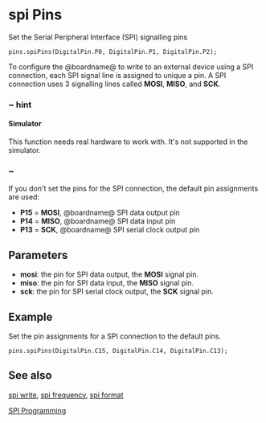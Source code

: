# spi Pins

Set the Serial Peripheral Interface (SPI) signalling pins

```sig
pins.spiPins(DigitalPin.P0, DigitalPin.P1, DigitalPin.P2);
```

To configure the @boardname@ to write to an external device using a SPI connection, each SPI signal line is assigned to unique a pin. A SPI connection uses 3 signalling lines called **MOSI**, **MISO**, and **SCK**.

### ~ hint

#### Simulator

This function needs real hardware to work with. It's not supported in the simulator.

### ~

If you don't set the pins for the SPI connection, the default pin assignments are used:

* **P15** = **MOSI**, @boardname@ SPI data output pin
* **P14** = **MISO**, @boardname@ SPI data input pin
* **P13** = **SCK**, @boardname@ SPI serial clock output pin

## Parameters

* **mosi**: the pin for SPI data output, the **MOSI** signal pin.
* **miso**: the pin for SPI data input, the **MISO** signal pin.
* **sck**: the pin for SPI serial clock output, the **SCK** signal pin.

## Example

Set the pin assignments for a SPI connection to the default pins.

```blocks
pins.spiPins(DigitalPin.C15, DigitalPin.C14, DigitalPin.C13);
```

## See also

[spi write](/reference/pins/spi-write),
[spi frequency](/reference/pins/spi-frequency),
[spi format](/reference/pins/spi-format)

[SPI Programming](https://developer.mbed.org/handbook/SPI)
